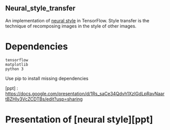 ## Neural_style_transfer
An implementation of [neural style][paper] in TensorFlow.
Style transfer is the technique of recomposing images in the style of other images.
# Dependencies

    tensorflow
    matplotlib
    python 3
    
Use pip to install missing dependencies

[paper]: http://arxiv.org/pdf/1508.06576v2.pdf
[ppt] : https://docs.google.com/presentation/d/1Rs_saCe34Qdvh1XzIGdLpRavNaartBZHIy3VcZCDTBs/edit?usp=sharing
# Presentation of [neural style][ppt]
